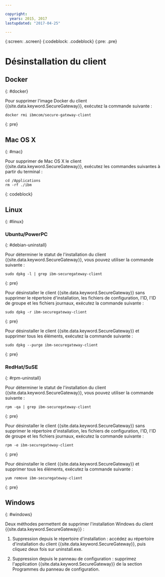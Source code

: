 ```yaml
---

copyright:
  years: 2015, 2017
lastupdated: "2017-04-25"

---
```

{:screen: .screen}
{:codeblock: .codeblock}
{:pre: .pre}

# Désinstallation du client

## Docker
{: #docker}

Pour supprimer l'image Docker du client {{site.data.keyword.SecureGateway}}, exécutez la commande suivante :

```
docker rmi ibmcom/secure-gateway-client
```
{: pre}

## Mac OS X
{: #mac}

Pour supprimer de Mac OS X le client {{site.data.keyword.SecureGateway}}, exécutez les commandes suivantes à partir du terminal :

```
cd /Applications
rm -rf ./ibm
```
{: codeblock}

## Linux
{: #linux}

### Ubuntu/PowerPC
{: #debian-uninstall}

Pour déterminer le statut de l'installation du client {{site.data.keyword.SecureGateway}}, vous pouvez
utiliser la commande suivante :

```
sudo dpkg -l | grep ibm-securegateway-client
```
{: pre}

Pour désinstaller le client {{site.data.keyword.SecureGateway}} sans supprimer le répertoire d'installation, les fichiers de configuration, l'ID, l'ID de groupe
et les fichiers journaux, exécutez la commande suivante :

```
sudo dpkg -r ibm-securegateway-client
```
{: pre}

Pour désinstaller le client {{site.data.keyword.SecureGateway}} et supprimer tous les éléments, exécutez la commande suivante :

```
sudo dpkg --purge ibm-securegateway-client
```
{: pre}

### RedHat/SuSE
{: #rpm-uninstall}

Pour déterminer le statut de l'installation du client {{site.data.keyword.SecureGateway}}, vous pouvez
utiliser la commande suivante :

```
rpm -qa | grep ibm-securegateway-client
```
{: pre}

Pour désinstaller le client {{site.data.keyword.SecureGateway}} sans supprimer le répertoire d'installation, les fichiers de configuration, l'ID, l'ID de groupe
et les fichiers journaux, exécutez la commande suivante :

```
rpm -e ibm-securegateway-client
```
{: pre}

Pour désinstaller le client {{site.data.keyword.SecureGateway}} et supprimer tous les éléments, exécutez la commande suivante :

```
yum remove ibm-securegateway-client
```
{: pre}

## Windows
{: #windows}

Deux méthodes permettent de supprimer l'installation Windows du client {{site.data.keyword.SecureGateway}} :

1. Suppression depuis le répertoire d'installation : accédez au répertoire d'installation du client {{site.data.keyword.SecureGateway}}, puis cliquez deux fois sur uninstall.exe.

2. Suppression depuis le panneau de configuration : supprimez l'application {{site.data.keyword.SecureGateway}} de la section Programmes du panneau de configuration.
